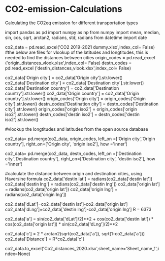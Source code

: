 # CO2-emission-Calculations
Calculating the CO2eq emission for different transportation types

import pandas as pd
import numpy as np
from numpy import mean, median, sin, cos, sqrt, arctan2, radians, std, radians
from datetime import date

co2_data = pd.read_excel('CO2 2019-2021 dummy.xlsx',index_col= False)
#the below are files for vlookup of the latitudes and longtitudes, this is needed to find the distances between cities
origin_codes = pd.read_excel ('origin_distances_vlook.xlsx',index_col= False)
destn_codes = pd.read_excel ('destin_distances_vlook.xlsx',index_col= False)


co2_data['Origin city'] = co2_data['Origin city'].str.lower()
co2_data['Destination city'] = co2_data['Destination city'].str.lower()
co2_data['Destination country'] = co2_data['Destination country'].str.lower()
co2_data['Origin country'] = co2_data['Origin country'].str.lower()
origin_codes['Origin city'] = origin_codes['Origin city'].str.lower()
destn_codes['Destination city'] = destn_codes['Destination city'].str.lower()
origin_codes['origin iso2'] = origin_codes['origin iso2'].str.lower()
destn_codes['destin iso2'] = destn_codes['destin iso2'].str.lower()


#vlookup the longtitudes and latitudes from the open source database

co2_data= pd.merge(co2_data, 
                     origin_codes, 
                     left_on =['Origin city','Origin country'], 
                     right_on=['Origin city', 'origin iso2'],
                     how ='inner')

co2_data= pd.merge(co2_data, 
                     destn_codes, 
                     left_on =['Destination city','Destination country'], 
                     right_on=['Destination city', 'destin iso2'],
                     how ='inner')
                     
#calculate the distance between origin and destination cities, using Haversine formula
co2_data['destin lat'] = radians(co2_data['destin lat'])
co2_data['destin lng'] = radians(co2_data['destin lng'])
co2_data['origin lat'] = radians(co2_data['origin lat'])
co2_data['origin lng'] = radians(co2_data['origin lng'])

co2_data['dLat']=co2_data['destin lat']-co2_data['origin lat']
co2_data['dLng']=co2_data['destin lng']-co2_data['origin lng']
R = 6373

co2_data['a'] = sin(co2_data['dLat']/2)**2 + cos(co2_data['destin lat']) * cos(co2_data['origin lat']) * sin(co2_data['dLng']/2)**2

co2_data['c'] = 2 * arctan2(sqrt(co2_data['a']), sqrt(1-co2_data['a']))
co2_data['Distance'] = R*co2_data['c']


co2_data.to_excel('Co2_distances_2020.xlsx',sheet_name='Sheet_name_1',index=None)
